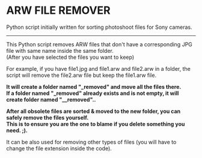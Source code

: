 # ARW FILE REMOVER
Python script initially written for sorting photoshoot files for Sony cameras.
<hr>

This Python script removes ARW files that don't have a corresponding JPG file with same name inside the same folder.\
(After you have selected the files you want to keep)

For example, if you have file1.jpg and file1.arw and file2.arw in a folder, the script will remove the file2.arw file but keep the file1.arw file.

**It will create a folder named "_removed" and move all the files there.**\
**If a folder named "_removed" already exists and is not empty, it will create folder named "__removed"..**

**After all obsolete files are sorted & moved to the new folder, you can safely remove the files yourself.**\
**This is to ensure you are the one to blame if you delete something you need. ;).**

It can be also used for removing other types of files (you will have to change the file extension inside the code).
